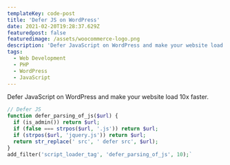 ```yaml
---
templateKey: code-post
title: 'Defer JS on WordPress'
date: 2021-02-20T19:28:37.629Z
featuredpost: false
featuredimage: /assets/woocommerce-logo.png
description: 'Defer JavaScript on WordPress and make your website load 10x faster.'
tags:
  - Web Development
  - PHP
  - WordPress
  - JavaScript
---
```


Defer JavaScript on WordPress and make your website load 10x faster.

```php
// Defer JS
function defer_parsing_of_js($url) {
  if (is_admin()) return $url;
  if (false === strpos($url, '.js')) return $url;
  if (strpos($url, 'jquery.js')) return $url;
  return str_replace(' src', ' defer src', $url);
}
add_filter('script_loader_tag', 'defer_parsing_of_js', 10);`
```
